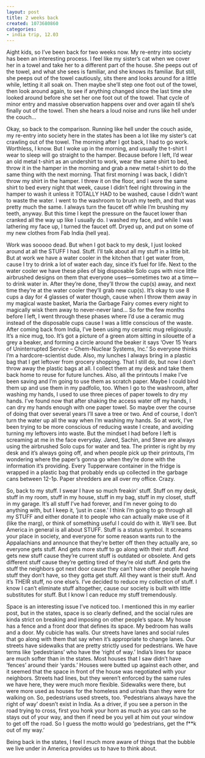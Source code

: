 ```yaml
---
layout: post
title: 2 weeks back
created: 1073680860
categories:
- india trip, 12.03
---
```

Aight kids, so I’ve been back for two weeks now. My re-entry into society has been an interesting process. I feel like my sister’s cat when we cover her in a towel and take her to a different part of the house. She peeps out of the towel, and what she sees is familiar, and she knows its familiar. But still, she peeps out of the towel cautiously, sits there and looks around for a little while, letting it all soak on. Then maybe she’ll step one foot out of the towel, then look around again, to see if anything changed since the last time she looked around before she set her one foot out of the towel. That cycle of minor entry and massive observation happens over and over again til she’s finally out of the towel. Then she hears a loud noise and runs like hell under the couch…

Okay, so back to the comparison. Running like hell under the couch aside, my re-entry into society here in the states has been a lot like my sister’s cat crawling out of the towel. The morning after I got back, I had to go work. Worthless, I know. But I woke up in the morning, and usually the t-shirt I wear to sleep will go straight to the hamper. Because before I left, I’d wear an old metal t-shirt as an undershirt to work, wear the same shirt to bed, throw it in the hamper in the morning and grab a new metal t-shirt to do the same thing with the next morning. That first morning I was back, I didn’t throw my shirt in the hamper. I threw it on the floor, and I wore the same shirt to bed every night that week, cause I didn’t feel right throwing in the hamper to wash it unless it TOTALLY HAD to be washed, cause I didn’t want to waste the water. I went to the washroom to brush my teeth, and that was pretty much the same. I always turn the faucet off while I’m brushing my teeth, anyway. But this time I kept the pressure on the faucet lower than cranked all the way up like I usually do. I washed my face, and while I was lathering my face up, I turned the faucet off. Dryed up, and put on some of my new clothes from Fab India (hell yea).

Work was sooooo dead. But when I got back to my desk, I just looked around at all the STUFF I had. Stuff. I’ll talk about all my stuff in a little bit. But at work we have a water cooler in the kitchen that I get water from, cause I try to drink a lot of water each day, since it’s fuel for life. Next to the water cooler we have these piles of big disposable Solo cups with nice little airbrushed designs on them that everyone uses—sometimes two at a time—to drink water in. After they’re done, they’ll throw the cup(s) away, and next time they’re at the water cooler they’ll grab new cup(s). It’s okay to use 8 cups a day for 4 glasses of water though, cause when I throw them away in my magical waste basket, Maria the Garbage Fairy comes every night to magically wisk them away to never-never land… So for the few months before I left, I went through these phases where I’d use a ceramic mug instead of the disposable cups cause I was a little conscious of the waste. After coming back from India, I’ve been using my ceramic mug religiously. It’s a nice mug, too. It’s got a picture of a green atom sitting in silouette of a grey a beaker, and forming a circle around the beaker it says ‘Over 15 Years of Uninterrupted Service – Chem-Nuclear Systems, Inc.’ So everyone thinks I’m a hardcore-scientist dude. Also, my lunches I always bring in a plastic bag that I get leftover from grocery shopping. That I still do, but now I don’t throw away the plastic bags at all. I collect them at my desk and take them back home to reuse for future lunches. Also, all the printouts I make I’ve been saving and I’m going to use them as scratch paper. Maybe I could bind them up and use them in my padfolio, too. When I go to the washroom, after washing my hands, I used to use three pieces of paper towels to dry my hands. I’ve found now that after shaking the access water off my hands, I can dry my hands enough with one paper towel. So maybe over the course of doing that over several years I’ll save a tree or two. And of course, I don’t turn the water up all the way when I’m washing my hands. So at work, I’ve been trying to be more conscious of reducing waste I create, and avoiding turning my leftovers into waste. But the mindset I had before I left is screaming at me in the face everyday. Jared, Sachin, and Steve are always using the airbrushed Solo cups for water and tea. The printer is right by my desk and it’s always going off, and when people pick up their printouts, I’m wondering where the paper’s gonna go when they’re done with the information it’s providing. Every Tupperware container in the fridge is wrapped in a plastic bag that probably ends up collected in the garbage cans between 12-1p. Paper shredders are all over my office. Crazy.

So, back to my stuff. I swear I have so much freakin’ stuff. Stuff on my desk, stuff in my room, stuff in my house, stuff in my bag, stuff in my closet, stuff in my garage. It’s all stuff I’ve had forever, and I’m never going to do anything with, but I keep it, ‘just in case.’ I think I’m going to go through all my STUFF and either donate it to people who can actually make use of it (like the marg), or think of something useful I could do with it. We’ll see. But America in general is all about STUFF. Stuff is a status symbol. It screams your place in society, and everyone for some reason wants run to the Appalachians and announce that they’re better off then they actually are, so everyone gets stuff. And gets more stuff to go along with their stuff. And gets new stuff cause they’re current stuff is outdated or obsolete. And gets different stuff cause they’re getting tired of they’re old stuff. And gets the stuff the neighbors got next door cause they can’t have other people having stuff they don’t have, so they gotta get stuff. All they want is their stuff. And it’s THEIR stuff, no one else’s. I’ve decided to reduce my collection of stuff. I know I can’t eliminate stuff altogether, cause our society is built with little substitutes for stuff. But I know I can reduce my stuff tremendously.

Space is an interesting issue I’ve noticed too. I mentioned this in my earlier post, but in the states, space is so clearly defined, and the social rules are kinda strict on breaking and imposing on other people’s space. My house has a fence and a front door that defines its space. My bedroom has walls and a door. My cubicle has walls. Our streets have lanes and social rules that go along with them that say when it’s appropriate to change lanes. Our streets have sidewalks that are pretty strictly used for pedestrians. We have terms like ‘pedestrians’ who have the ‘right of way.’ India’s lines for space are much softer than in the states. Most houses that I saw didn’t have ‘fences’ around their ‘yards.’ Houses were butted up against each other, and it seemed that the space in front of the house was negotiated with your neighbors. Streets had lines, but they weren’t enforced by the same rules we have here, they were much more flexible. Sidewalks were there, but were more used as houses for the homeless and urinals than they were for walking on. So, pedestrians used streets, too. ‘Pedestrians always have the right of way’ doesn’t exist in India. As a driver, if you see a person in the road trying to cross, first you honk your horn as much as you can so he stays out of your way, and then if need be you yell at him out your window to get off the road. So I guess the motto would go ‘pedestrians, get the f**k out of my way.’

Being back in the states, I feel I much more aware of things that the bubble we live under in America provides us to have to think about. 
